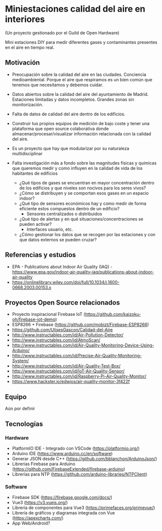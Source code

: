 # Miniestaciones calidad del aire en interiores
(Un proyecto gestionado por el Guild de Open Hardware)

Mini estaciones DIY para medir diferentes gases y contaminantes presentes en el aire en tiempo real.

## Motivación

* Preocupación sobre la calidad del aire en las ciudades. Conciencia medioambiental. Porque el aire que respiramos es un bien común que tenemos que necesitamos y debemos cuidar.

* Datos abiertos sobre la calidad del aire del ayuntamiento de Madrid. Estaciones limitadas y datos incompletos. Grandes zonas sin monitorización.

* Falta de datos de calidad del aire dentro de los edificios.

* Construir tus propios equipos de medición de bajo coste y tener una plataforma que open source colaborativa donde almacenar/procesar/visualizar información relacionada con la calidad del aire. 

* Es un proyecto que hay que modularizar por su naturaleza multidisciplinar
* Falta investigación más a fondo sobre las magnitudes físicas y químicas que queremos medir y como influyen en la calidad de vida de los habitantes de edificios
	- ¿Qué tipos de gases se encuentran en mayor concentración dentro de los edificios y que niveles son nocivos para los seres vivos?
	- ¿Cómo se distribuyen y se comportan esos gases en un espacio indoor?
	- ¿Qué tipo de sensores económicos hay y como medir de forma eficiente estos compuestos dentro de un edificio?
		* Sensores centralizados o distribuidos
	- ¿Qué tipo de alertas y en qué situaciones/concentraciones se pueden activar?
		* Interfaces usuario, etc.
	- ¿Cómo gestionar los datos que se recogen por las estaciones y con que datos externos se pueden cruzar?


## Referencias y estudios

* EPA - Publications about Indoor Air Quality (IAQ) - https://www.epa.gov/indoor-air-quality-iaq/publications-about-indoor-air-quality
* https://onlinelibrary.wiley.com/doi/full/10.1034/j.1600-0668.2003.00153.x

## Proyectos Open Source relacionados
  - Proyecto inspiracional Firebase IoT (https://github.com/kaizoku-oh/firebase-iot-demo)
  - ESP8266 +  Firebase (https://github.com/mobizt/Firebase-ESP8266)
  - https://github.com/UlisesGascon/Calidad-del-Aire
  - http://www.instructables.com/id/Air-Pollution-Detector/
  - http://www.instructables.com/id/AtmoScan/
  - http://www.instructables.com/id/Air-Quality-Monitoring-Device-Using-Arduino/
  - http://www.instructables.com/id/Precise-Air-Quality-Monitoring-System/
  - http://www.instructables.com/id/Air-Quality-Test-Box/
  - http://www.instructables.com/id/IoT-Air-Quality-Sensor/
  - http://www.instructables.com/id/Raspberry-Pi-Air-Quality-Monitor/
  - https://www.hackster.io/edwios/air-quality-monitor-3f422f

## Equipo

Aún por definir

## Tecnologías

### Hardware
* PlatformIO IDE - Integrado con VSCode (https://platformio.org/)
* Arduino IDE (https://www.arduino.cc/en/software)
* Generar JSON desde C++ (https://github.com/bblanchon/ArduinoJson/)
* Librerias Firebase para Arduino (https://github.com/FirebaseExtended/firebase-arduino)
* Librerías para NTP (https://github.com/arduino-libraries/NTPClient)

### Software
* Firebase SDK (https://firebase.google.com/docs/)
* Vue3 (https://v3.vuejs.org/)
* Librería de componentes para Vue3 (https://primefaces.org/primevue/)
* Librería de gráficos y diagramas integrada con Vue (https://apexcharts.com/)
* App Web/Android?

